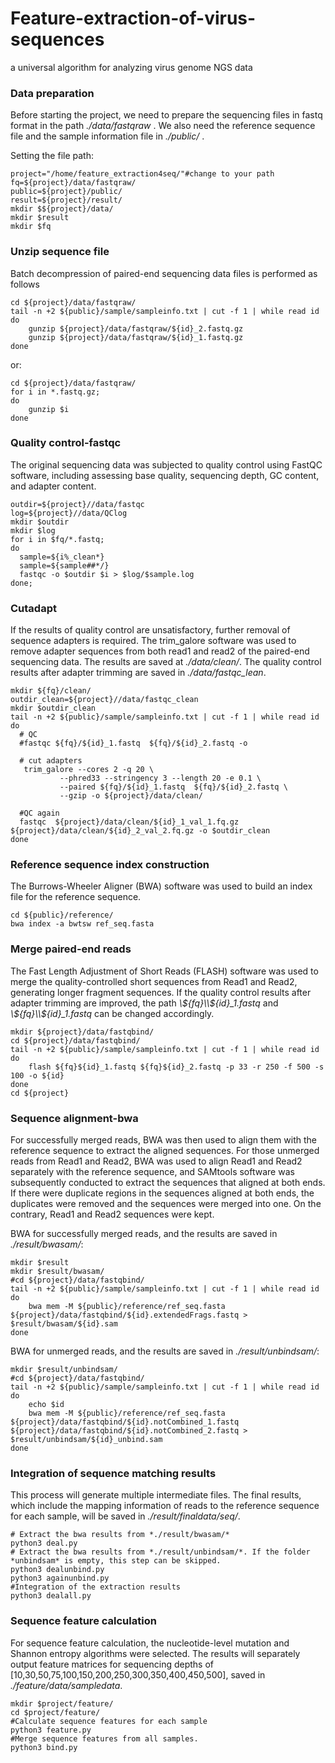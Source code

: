 # Feature-extraction-of-virus-sequences
a universal algorithm for analyzing virus genome NGS data


### Data preparation

Before starting the project, we need to prepare the sequencing files in fastq format in the path *./data/fastqraw* . We also need the reference sequence file and the sample information file in *./public/* .  

Setting the file path:
```shell
project="/home/feature_extraction4seq/"#change to your path
fq=${project}/data/fastqraw/
public=${project}/public/
result=${project}/result/
mkdir $${project}/data/
mkdir $result
mkdir $fq

```


### Unzip sequence file

Batch decompression of paired-end sequencing data files is performed as follows
```shell
cd ${project}/data/fastqraw/
tail -n +2 ${public}/sample/sampleinfo.txt | cut -f 1 | while read id
do
	gunzip ${project}/data/fastqraw/${id}_2.fastq.gz
	gunzip ${project}/data/fastqraw/${id}_1.fastq.gz
done
```
or:
```shell
cd ${project}/data/fastqraw/
for i in *.fastq.gz;
do
	gunzip $i
done
```

### Quality control-fastqc
The original  sequencing data was subjected to quality control using FastQC software, including assessing base quality, sequencing depth, GC content, and adapter content.

```shell
outdir=${project}//data/fastqc
log=${project}//data/QClog
mkdir $outdir
mkdir $log
for i in $fq/*.fastq;
do
  sample=${i%_clean*}
  sample=${sample##*/}
  fastqc -o $outdir $i > $log/$sample.log
done;
```


### Cutadapt
If the results of quality control are unsatisfactory, further removal of sequence adapters is required. The trim_galore software was used to remove adapter sequences from both read1 and read2 of the paired-end sequencing data. The results are saved at *./data/clean/*. The quality control results after adapter trimming are saved in *./data/fastqc_lean*.

```shell
mkdir ${fq}/clean/
outdir_clean=${project}//data/fastqc_clean
mkdir $outdir_clean
tail -n +2 ${public}/sample/sampleinfo.txt | cut -f 1 | while read id
do
  # QC
  #fastqc ${fq}/${id}_1.fastq  ${fq}/${id}_2.fastq -o 
  
  # cut adapters
   trim_galore --cores 2 -q 20 \
           --phred33 --stringency 3 --length 20 -e 0.1 \
           --paired ${fq}/${id}_1.fastq  ${fq}/${id}_2.fastq \
           --gzip -o ${project}/data/clean/
   
  #QC again
  fastqc  ${project}/data/clean/${id}_1_val_1.fq.gz  ${project}/data/clean/${id}_2_val_2.fq.gz -o $outdir_clean
done
```


### Reference sequence index construction
The Burrows-Wheeler Aligner (BWA) software was used to build an index file for the reference sequence.

```shell
cd ${public}/reference/
bwa index -a bwtsw ref_seq.fasta 
```


### Merge paired-end reads
The Fast Length Adjustment of Short Reads (FLASH) software was used to merge the quality-controlled short sequences from Read1 and Read2, generating longer fragment sequences. If the quality control results after adapter trimming are improved, the path *\\${fq}\\${id}_1.fastq* and *\\${fq}\\${id}_1.fastq* can be changed accordingly.

```shell
mkdir ${project}/data/fastqbind/
cd ${project}/data/fastqbind/
tail -n +2 ${public}/sample/sampleinfo.txt | cut -f 1 | while read id
do
	flash ${fq}${id}_1.fastq ${fq}${id}_2.fastq -p 33 -r 250 -f 500 -s 100 -o ${id}
done
cd ${project}
```


### Sequence alignment-bwa
For successfully merged reads, BWA was then used to align them with the reference sequence to extract the aligned sequences. For those unmerged reads from Read1 and Read2, BWA was used to align Read1 and Read2 separately with the reference sequence, and SAMtools software was subsequently conducted to extract the sequences that aligned at both ends. If there were duplicate regions in the sequences aligned at both ends, the duplicates were removed and the sequences were merged into one. On the contrary, Read1 and Read2 sequences were kept. 

BWA for successfully merged reads, and the results are saved in *./result/bwasam/*:
```shell
mkdir $result
mkdir $result/bwasam/
#cd ${project}/data/fastqbind/
tail -n +2 ${public}/sample/sampleinfo.txt | cut -f 1 | while read id
do
	bwa mem -M ${public}/reference/ref_seq.fasta ${project}/data/fastqbind/${id}.extendedFrags.fastq > $result/bwasam/${id}.sam
done
```

BWA for unmerged reads, and the results are saved in *./result/unbindsam/*:
```shell
mkdir $result/unbindsam/
#cd ${project}/data/fastqbind/
tail -n +2 ${public}/sample/sampleinfo.txt | cut -f 1 | while read id
do
	echo $id
	bwa mem -M ${public}/reference/ref_seq.fasta ${project}/data/fastqbind/${id}.notCombined_1.fastq ${project}/data/fastqbind/${id}.notCombined_2.fastq > $result/unbindsam/${id}_unbind.sam
done
```


### Integration of sequence matching results
This process will generate multiple intermediate files. The final results, which include the mapping information of reads to the reference sequence for each sample, will be saved in *./result/finaldata/seq/*.


```shell
# Extract the bwa results from *./result/bwasam/*
python3 deal.py
# Extract the bwa results from *./result/unbindsam/*. If the folder *unbindsam* is empty, this step can be skipped.
python3 dealunbind.py
python3 againunbind.py
#Integration of the extraction results
python3 dealall.py
```


### Sequence feature calculation
For sequence feature calculation, the nucleotide-level mutation and Shannon entropy algorithms were selected. The results will separately output feature matrices for sequencing depths of [10,30,50,75,100,150,200,250,300,350,400,450,500], saved in *./feature/data/sampledata*.

```shell
mkdir $project/feature/
cd $project/feature/
#Calculate sequence features for each sample
python3 feature.py
#Merge sequence features from all samples.
python3 bind.py
```

